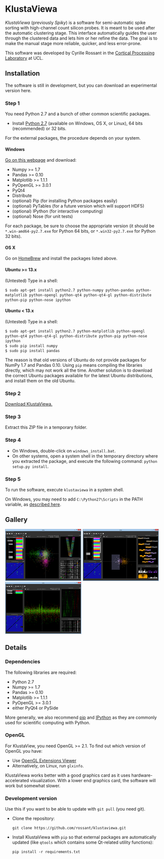 KlustaViewa
===========

*KlustaViewa* (previously *Spiky*) is a software for semi-automatic spike 
sorting with high-channel count silicon probes.
It is meant to be used after the automatic clustering stage.
This interface automatically guides the user through the clustered data and 
lets him or her refine the data. 
The goal is to make the manual stage more reliable, quicker, and less
error-prone.

This software was developed by Cyrille Rossant in the [Cortical Processing Laboratory](http://www.ucl.ac.uk/cortexlab) at UCL.

Installation
------------

The software is still in development, but you can download an experimental
version here.

### Step 1

You need Python 2.7 and a bunch of other common scientific packages.

  * Install [Python 2.7](http://python.org/download/) (available on Windows, OS X, or Linux),
    64 bits (recommended) or 32 bits.

For the external packages, the procedure depends on your system.

#### Windows

[Go on this webpage](http://www.lfd.uci.edu/~gohlke/pythonlibs/) and 
download:
    
  * Numpy >= 1.7
  * Pandas >= 0.10
  * Matplotlib >= 1.1.1
  * PyOpenGL >= 3.0.1
  * PyQt4
  * Distribute
  * (optional) Pip (for installing Python packages easily)
  * (optional) PyTables (for a future version which will support HDF5)
  * (optional) IPython (for interactive computing)
  * (optional) Nose (for unit tests)
  
For each package, be sure to choose the appropriate version (it should be
`*.win-amd64-py2.7.exe` for Python 64 bits, or `*.win32-py2.7.exe`
for Python 32 bits).

#### OS X

Go on [HomeBrew](http://mxcl.github.io/homebrew/) and install the packages
listed above.

#### Ubuntu >= 13.x

(Untested) Type in a shell:

    $ sudo apt-get install python2.7 python-numpy python-pandas python-matplotlib python-opengl python-qt4 python-qt4-gl python-distribute python-pip python-nose ipython

#### Ubuntu < 13.x

(Untested) Type in a shell:

    $ sudo apt-get install python2.7 python-matplotlib python-opengl python-qt4 python-qt4-gl python-distribute python-pip python-nose ipython
    $ sudo pip install numpy
    $ sudo pip install pandas
    
The reason is that old versions of Ubuntu do not provide packages for NumPy 1.7 and Pandas 0.10. Using `pip` means compiling the libraries directly, which may not work all the time. Another solution is to download the correct Ubuntu packages available for the latest Ubuntu distributions, and install them on the old Ubuntu.


### Step 2

[Download KlustaViewa.](http://klustaviewa.rossant.net/klustaviewa-0.1.0.dev.zip)


### Step 3

Extract this ZIP file in a temporary folder.


### Step 4

  * On Windows, double-click on `windows_install.bat`.
  * On other systems, open a system shell in the temporary directory where
    you extracted the package, and execute the following command:
    `python setup.py install`.

### Step 5

To run the software, execute `klustaviewa` in a system shell.

On Windows, you may need to add `C:\Python27\Scripts` in the PATH variable,
as [described here](http://geekswithblogs.net/renso/archive/2009/10/21/how-to-set-the-windows-path-in-windows-7.aspx).


Gallery
-------

[![Screenshot 1](images/thumbnails/img0.png)](images/img0.png)
[![Screenshot 2](images/thumbnails/img1.png)](images/img1.png)
[![Screenshot 3](images/thumbnails/img2.png)](images/img2.png)


Details
-------

### Dependencies
  
The following libraries are required:
  
  * Python 2.7
  * Numpy >= 1.7
  * Pandas >= 0.10
  * Matplotlib >= 1.1.1
  * PyOpenGL >= 3.0.1
  * either PyQt4 or PySide

More generally, we also recommend [pip](https://pypi.python.org/pypi/pip) and 
[IPython](http://ipython.org/) as they are commonly used for 
scientific computing with Python.
  
### OpenGL
  
For KlustaView, you need OpenGL >= 2.1. To find out which version of OpenGL 
you have:

  * Use [OpenGL Extensions Viewer](http://www.realtech-vr.com/glview/)
  * Alternatively, on Linux, run `glxinfo`.

KlustaViewa works better with a good graphics card as it uses
hardware-accelerated visualization. With a lower end graphics card, the
software will work but somewhat slower.


### Development version

Use this if you want to be able to update with `git pull` (you need git).

  * Clone the repository:
  
        git clone https://github.com/rossant/klustaviewa.git
  
  * Install KlustaViewa with `pip` so that external packages are automatically
    updated (like `qtools` which contains some Qt-related utility functions):
  
        pip install -r requirements.txt

  